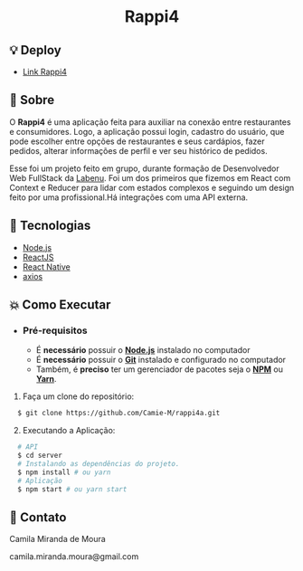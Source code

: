 <h1 align="center">
    Rappi4
</h1>

## :bulb: Deploy

- [Link Rappi4](http://rappi4a-camila.surge.sh/)

## :bookmark: Sobre

O **Rappi4** é uma aplicação feita para auxiliar na conexão entre restaurantes e consumidores. Logo, a aplicação possui login, cadastro do usuário, que pode escolher entre opções de restaurantes e seus cardápios, fazer pedidos, alterar informações de perfil e ver seu histórico de pedidos.

Esse foi um projeto feito em grupo, durante formação de Desenvolvedor Web FullStack da [Labenu](https://www.labenu.com.br/). Foi um dos primeiros que fizemos em React com Context e Reducer para lidar com estados complexos e seguindo um design feito por uma profissional.Há integrações com uma API externa.

## :rocket: Tecnologias

- [Node.js](https://nodejs.org/en/)
- [ReactJS](https://reactjs.org/)
- [React Native](http://facebook.github.io/react-native/)
- [axios](https://github.com/axios/axios)

## :boom: Como Executar

- ### **Pré-requisitos**

  - É **necessário** possuir o **[Node.js](https://nodejs.org/en/)** instalado no computador
  - É **necessário** possuir o **[Git](https://git-scm.com/)** instalado e configurado no computador
  - Também, é **preciso** ter um gerenciador de pacotes seja o **[NPM](https://www.npmjs.com/)** ou **[Yarn](https://yarnpkg.com/)**.

1. Faça um clone do repositório:

```sh
  $ git clone https://github.com/Camie-M/rappi4a.git
```

2. Executando a Aplicação:

```sh
  # API
  $ cd server
  # Instalando as dependências do projeto.
  $ npm install # ou yarn
  # Aplicação
  $ npm start # ou yarn start
```

## :email: Contato

<p>Camila Miranda de Moura</p>
camila.miranda.moura@gmail.com
